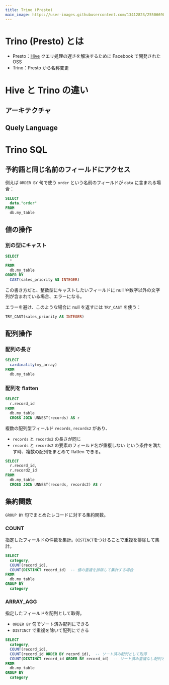 ```yaml
---
title: Trino (Presto)
main_image: https://user-images.githubusercontent.com/13412823/255066907-23ea48b2-c633-4a80-b7a6-f29960a5a3ff.png
---
```


# Trino (Presto) とは

- Presto：[Hive](hive.md) クエリ処理の遅さを解決するために Facebook で開発された OSS
- Trino：Presto から名称変更


# Hive と Trino の違い

## アーキテクチャ


## Quely Language


# Trino SQL

## 予約語と同じ名前のフィールドにアクセス

例えば `ORDER BY` 句で使う `order` という名前のフィールドが `data` に含まれる場合：

```sql
SELECT
  data."order"
FROM
  db.my_table
```


## 値の操作

### 別の型にキャスト

```sql
SELECT
  *
FROM
  db.my_table
ORDER BY
  CAST(sales_priority AS INTEGER)
```

この書き方だと、整数型にキャストしたいフィールドに null や数字以外の文字列が含まれている場合、エラーになる。

エラーを避け、このような場合に null を返すには `TRY_CAST` を使う：

```sql
TRY_CAST(sales_priority AS INTEGER)
```


## 配列操作

### 配列の長さ

```sql
SELECT
  cardinality(my_array)
FROM
  db.my_table
```

### 配列を flatten

```sql
SELECT
  r.record_id
FROM
  db.my_table
  CROSS JOIN UNNEST(records) AS r
```

複数の配列型フィールド `records`, `records2` があり、
- `records` と `records2` の長さが同じ
- `records` と `records2` の要素のフィールド名が重複しない
という条件を満たす時、複数の配列をまとめて flatten できる。

```sql
SELECT
  r.record_id,
  r.record2_id
FROM
  db.my_table
  CROSS JOIN UNNEST(records, records2) AS r
```


## 集約関数

`GROUP BY` 句でまとめたレコードに対する集約関数。


### COUNT

指定したフィールドの件数を集計。`DISTINCT`をつけることで重複を排除して集計。

```sql
SELECT
  category,
  COUNT(record_id),
  COUNT(DISTINCT record_id)  -- 値の重複を排除して集計する場合
FROM
  db.my_table
GROUP BY
  category
```

### ARRAY_AGG

指定したフィールドを配列として取得。

- `ORDER BY` 句でソート済み配列にできる
- `DISTINCT` で重複を除いて配列にできる

```sql
SELECT
  category,
  COUNT(record_id),
  COUNT(record_id ORDER BY record_id),  -- ソート済み配列として取得
  COUNT(DISTINCT record_id ORDER BY record_id)  -- ソート済み重複なし配列として取得
FROM
  db.my_table
GROUP BY
  category
```